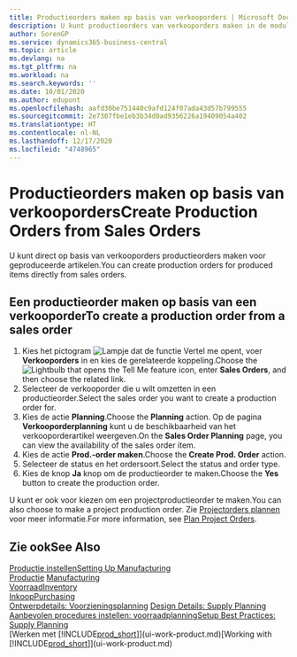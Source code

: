 ```yaml
---
title: Productieorders maken op basis van verkooporders | Microsoft Docs
description: U kunt productieorders van verkooporders maken in de module Verkoop & Marketing.
author: SorenGP
ms.service: dynamics365-business-central
ms.topic: article
ms.devlang: na
ms.tgt_pltfrm: na
ms.workload: na
ms.search.keywords: ''
ms.date: 10/01/2020
ms.author: edupont
ms.openlocfilehash: aafd30be751440c9afd124f07ada43d57b799555
ms.sourcegitcommit: 2e7307fbe1eb3b34d0ad9356226a19409054a402
ms.translationtype: HT
ms.contentlocale: nl-NL
ms.lasthandoff: 12/17/2020
ms.locfileid: "4748965"
---
```

# <a name="create-production-orders-from-sales-orders"></a><span data-ttu-id="e4a1e-103">Productieorders maken op basis van verkooporders</span><span class="sxs-lookup"><span data-stu-id="e4a1e-103">Create Production Orders from Sales Orders</span></span>
<span data-ttu-id="e4a1e-104">U kunt direct op basis van verkooporders productieorders maken voor geproduceerde artikelen.</span><span class="sxs-lookup"><span data-stu-id="e4a1e-104">You can create production orders for produced items directly from sales orders.</span></span>  

## <a name="to-create-a-production-order-from-a-sales-order"></a><span data-ttu-id="e4a1e-105">Een productieorder maken op basis van een verkooporder</span><span class="sxs-lookup"><span data-stu-id="e4a1e-105">To create a production order from a sales order</span></span>  

1.  <span data-ttu-id="e4a1e-106">Kies het pictogram ![Lampje dat de functie Vertel me opent](media/ui-search/search_small.png "Vertel me wat u wilt doen"), voer **Verkooporders** in en kies de gerelateerde koppeling.</span><span class="sxs-lookup"><span data-stu-id="e4a1e-106">Choose the ![Lightbulb that opens the Tell Me feature](media/ui-search/search_small.png "Tell me what you want to do") icon, enter **Sales Orders**, and then choose the related link.</span></span>  
2.  <span data-ttu-id="e4a1e-107">Selecteer de verkooporder die u wilt omzetten in een productieorder.</span><span class="sxs-lookup"><span data-stu-id="e4a1e-107">Select the sales order you want to create a production order for.</span></span>  
3.  <span data-ttu-id="e4a1e-108">Kies de actie **Planning**.</span><span class="sxs-lookup"><span data-stu-id="e4a1e-108">Choose the **Planning** action.</span></span> <span data-ttu-id="e4a1e-109">Op de pagina **Verkooporderplanning** kunt u de beschikbaarheid van het verkooporderartikel weergeven.</span><span class="sxs-lookup"><span data-stu-id="e4a1e-109">On the **Sales Order Planning** page, you can view the availability of the sales order item.</span></span>  
4.  <span data-ttu-id="e4a1e-110">Kies de actie **Prod.-order maken**.</span><span class="sxs-lookup"><span data-stu-id="e4a1e-110">Choose the **Create Prod. Order** action.</span></span>  
5.  <span data-ttu-id="e4a1e-111">Selecteer de status en het ordersoort.</span><span class="sxs-lookup"><span data-stu-id="e4a1e-111">Select the status and order type.</span></span>  
6.  <span data-ttu-id="e4a1e-112">Kies de knop **Ja** knop om de productieorder te maken.</span><span class="sxs-lookup"><span data-stu-id="e4a1e-112">Choose the **Yes** button to create the production order.</span></span>

<span data-ttu-id="e4a1e-113">U kunt er ook voor kiezen om een projectproductieorder te maken.</span><span class="sxs-lookup"><span data-stu-id="e4a1e-113">You can also choose to make a project production order.</span></span> <span data-ttu-id="e4a1e-114">Zie [Projectorders plannen](production-how-to-plan-project-orders.md) voor meer informatie.</span><span class="sxs-lookup"><span data-stu-id="e4a1e-114">For more information, see [Plan Project Orders](production-how-to-plan-project-orders.md).</span></span>   

## <a name="see-also"></a><span data-ttu-id="e4a1e-115">Zie ook</span><span class="sxs-lookup"><span data-stu-id="e4a1e-115">See Also</span></span>  
[<span data-ttu-id="e4a1e-116">Productie instellen</span><span class="sxs-lookup"><span data-stu-id="e4a1e-116">Setting Up Manufacturing</span></span>](production-configure-production-processes.md)  
<span data-ttu-id="e4a1e-117">[Productie](production-manage-manufacturing.md)  </span><span class="sxs-lookup"><span data-stu-id="e4a1e-117">[Manufacturing](production-manage-manufacturing.md)  </span></span>  
[<span data-ttu-id="e4a1e-118">Voorraad</span><span class="sxs-lookup"><span data-stu-id="e4a1e-118">Inventory</span></span>](inventory-manage-inventory.md)  
[<span data-ttu-id="e4a1e-119">Inkoop</span><span class="sxs-lookup"><span data-stu-id="e4a1e-119">Purchasing</span></span>](purchasing-manage-purchasing.md)  
<span data-ttu-id="e4a1e-120">[Ontwerpdetails: Voorzieningsplanning](design-details-supply-planning.md) </span><span class="sxs-lookup"><span data-stu-id="e4a1e-120">[Design Details: Supply Planning](design-details-supply-planning.md) </span></span>  
[<span data-ttu-id="e4a1e-121">Aanbevolen procedures instellen: voorraadplanning</span><span class="sxs-lookup"><span data-stu-id="e4a1e-121">Setup Best Practices: Supply Planning</span></span>](setup-best-practices-supply-planning.md)  
<span data-ttu-id="e4a1e-122">[Werken met [!INCLUDE[prod_short](includes/prod_short.md)]](ui-work-product.md)</span><span class="sxs-lookup"><span data-stu-id="e4a1e-122">[Working with [!INCLUDE[prod_short](includes/prod_short.md)]](ui-work-product.md)</span></span>
